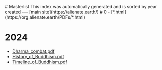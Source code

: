 <head>
<script async src="https://analytics.goinghome.earth/script.js" data-website-id="519b085c-73db-408b-bf40-6cb4d158dfbc"></script>
</head>
# Masterlist
This index was automatically generated and is sorted by year created
---
[main site](https://alienate.earth/)
# 0
- [*.html](https://org.alienate.earth/PDFs/*.html)

# 2024
- [Dharma_combat.pdf](https://org.alienate.earth/PDFs/Dharma_combat.pdf)
- [History_of_Buddhism.pdf](https://org.alienate.earth/PDFs/History_of_Buddhism.pdf)
- [Timeline_of_Buddhism.pdf](https://org.alienate.earth/PDFs/Timeline_of_Buddhism.pdf)

